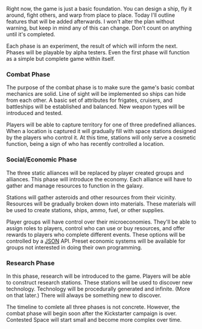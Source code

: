 Right now, the game is just a basic foundation. You can design a ship, fly it around, fight others, and warp from place to place. Today I'll outline features that will be added afterwards. I won't alter the plan without warning, but keep in mind any of this can change. Don't count on anything until it's completed.

Each phase is an experiment, the result of which will inform the next. Phases will be playable by alpha testers. Even the first phase will function as a simple but complete game within itself.

### Combat Phase

The purpose of the combat phase is to make sure the game's basic combat mechanics are solid. Line of sight will be implemented so ships can hide from each other. A basic set of attributes for frigates, cruisers, and battleships will be established and balanced. New weapon types will be introduced and tested.

Players will be able to capture territory for one of three predefined alliances. When a location is captured it will gradually fill with space stations designed by the players who control it. At this time, stations will only serve a cosmetic function, being a sign of who has recently controlled a location.

### Social/Economic Phase

The three static alliances will be replaced by player created groups and alliances. This phase will introduce the economy. Each alliance will have to gather and manage resources to function in the galaxy.

Stations will gather asteroids and other resources from their vicinity. Resources will be gradually broken down into materials. These materials will be used to create stations, ships, ammo, fuel, or other supplies.

Player groups will have control over their microeconomies. They'll be able to assign roles to players, control who can use or buy resources, and offer rewards to players who complete different events. These options will be controlled by a [JSON](http://json.org/) API. Preset economic systems will be available for groups not interested in doing their own programming.

### Research Phase

In this phase, research will be introduced to the game. Players will be able to construct research stations. These stations will be used to discover new technology. Technology will be procedurally generated and infinite. (More on that later.) There will always be something new to discover.

The timeline to comlete all three phases is not concrete. However, the combat phase will begin soon after the Kickstarter campaign is over. Contested Space will start small and become more complex over time.
